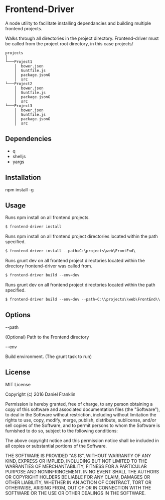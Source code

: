 # Frontend-Driver
A node utility to facilitate installing dependancies and building multiple frontend projects.

Walks through all directories in the project directory. Frontend-driver must be called from the project root directory, in this case projects/
```
projects
│
└───Project1
    │  bower.json
    │  Guntfile.js
    │  package.jsonG
    │  src
└───Project2
    │  bower.json
    │  Guntfile.js
    │  package.jsonG
    │  src
└───Project3
    │  bower.json
    │  Guntfile.js
    │  package.jsonG
    │  src
```


## Dependencies
* q
* shelljs
* yargs

## Installation

npm install -g

## Usage
 Runs npm install on all frontend projects.
````javascript
$ frontend-driver install 
````
 Runs npm install on all frontend project directories located within the path specified.
````javascript
$ frontend-driver install --path=C:\projects\web\FrontEnd\  
````
Runs grunt dev on all frontend project directories located within the directory frontend-driver was called from.
````javascript
$ frontend-driver build --env=dev
````
Runs grunt dev on all frontend project directories located within the path specified.
````javascript
$ frontend-driver build --env=dev --path=C:\\projects\\web\FrontEnd\\   
````
## Options

--path

(Optional) Path to the Frontend directory


--env


Build environment. (The grunt task to run)

## License

MIT License

Copyright (c) 2016 Daniel Franklin

Permission is hereby granted, free of charge, to any person obtaining a copy
of this software and associated documentation files (the "Software"), to deal
in the Software without restriction, including without limitation the rights
to use, copy, modify, merge, publish, distribute, sublicense, and/or sell
copies of the Software, and to permit persons to whom the Software is
furnished to do so, subject to the following conditions:

The above copyright notice and this permission notice shall be included in all
copies or substantial portions of the Software.

THE SOFTWARE IS PROVIDED "AS IS", WITHOUT WARRANTY OF ANY KIND, EXPRESS OR
IMPLIED, INCLUDING BUT NOT LIMITED TO THE WARRANTIES OF MERCHANTABILITY,
FITNESS FOR A PARTICULAR PURPOSE AND NONINFRINGEMENT. IN NO EVENT SHALL THE
AUTHORS OR COPYRIGHT HOLDERS BE LIABLE FOR ANY CLAIM, DAMAGES OR OTHER
LIABILITY, WHETHER IN AN ACTION OF CONTRACT, TORT OR OTHERWISE, ARISING FROM,
OUT OF OR IN CONNECTION WITH THE SOFTWARE OR THE USE OR OTHER DEALINGS IN THE
SOFTWARE.